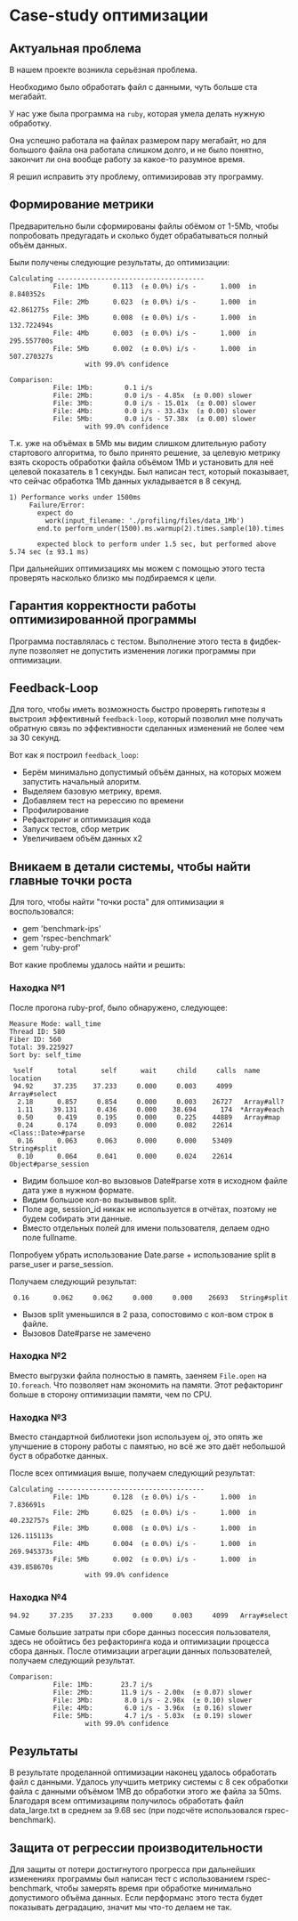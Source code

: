 # Case-study оптимизации

## Актуальная проблема
В нашем проекте возникла серьёзная проблема.

Необходимо было обработать файл с данными, чуть больше ста мегабайт.

У нас уже была программа на `ruby`, которая умела делать нужную обработку.

Она успешно работала на файлах размером пару мегабайт, но для большого файла она работала слишком долго, и не было понятно, закончит ли она вообще работу за какое-то разумное время.

Я решил исправить эту проблему, оптимизировав эту программу.

## Формирование метрики
Предварительно были сформированы файлы обёмом от 1-5Mb, чтобы попробовать предугадать и сколько будет обрабатываться полный объём данных.

Были получены следующие результаты, до оптимизации:

```
Calculating -------------------------------------
           File: 1Mb      0.113  (± 0.0%) i/s -      1.000  in   8.840352s
           File: 2Mb      0.023  (± 0.0%) i/s -      1.000  in  42.861275s
           File: 3Mb      0.008  (± 0.0%) i/s -      1.000  in 132.722494s
           File: 4Mb      0.003  (± 0.0%) i/s -      1.000  in 295.557700s
           File: 5Mb      0.002  (± 0.0%) i/s -      1.000  in 507.270327s
                   with 99.0% confidence

Comparison:
           File: 1Mb:        0.1 i/s
           File: 2Mb:        0.0 i/s - 4.85x  (± 0.00) slower
           File: 3Mb:        0.0 i/s - 15.01x  (± 0.00) slower
           File: 4Mb:        0.0 i/s - 33.43x  (± 0.00) slower
           File: 5Mb:        0.0 i/s - 57.38x  (± 0.00) slower
                   with 99.0% confidence
```

Т.к. уже на объёмах в 5Mb мы видим слишком длительную работу стартового алгоритма, то было принято решение,
за целевую метрику взять скорость обработки файла объёмом 1Mb и установить для неё целевой показатель в 1 секунды.
Был написан тест, который показывает, что сейчас обработка 1Mb данных укладывается в 8 секунд.

```
1) Performance works under 1500ms
     Failure/Error:
       expect do
         work(input_filename: './profiling/files/data_1Mb')
       end.to perform_under(1500).ms.warmup(2).times.sample(10).times

       expected block to perform under 1.5 sec, but performed above 5.74 sec (± 93.1 ms)
```
При дальнейших оптимизациях мы можем с помощью этого теста проверять насколько близко мы подбираемся к цели.

## Гарантия корректности работы оптимизированной программы
Программа поставлялась с тестом. Выполнение этого теста в фидбек-лупе позволяет не допустить изменения логики программы при оптимизации.

## Feedback-Loop
Для того, чтобы иметь возможность быстро проверять гипотезы я выстроил эффективный `feedback-loop`, который позволил мне получать обратную связь по эффективности сделанных изменений не более чем за 30 секунд.

Вот как я построил `feedback_loop`:
- Берём минимально допустимый объём данных, на которых можем запустить начальный алоритм.
- Выделяем базовую метрику, время.
- Добавляем тест на ререссию по времени
- Профилирование
- Рефакторинг и оптимизация кода
- Запуск тестов, сбор метрик
- Увеличиваем объём данных x2

## Вникаем в детали системы, чтобы найти главные точки роста
Для того, чтобы найти "точки роста" для оптимизации я воспользовался:
- gem 'benchmark-ips'
- gem 'rspec-benchmark'
- gem 'ruby-prof'

Вот какие проблемы удалось найти и решить:

### Находка №1

После прогона ruby-prof, было обнаружено, следующее:

```
Measure Mode: wall_time
Thread ID: 580
Fiber ID: 560
Total: 39.225927
Sort by: self_time

 %self      total      self      wait     child     calls  name                           location
 94.92     37.235    37.233     0.000     0.003     4099   Array#select
  2.18      0.857     0.854     0.000     0.003    26727   Array#all?
  1.11     39.131     0.436     0.000    38.694      174  *Array#each
  0.50      0.419     0.195     0.000     0.225    44889   Array#map
  0.24      0.174     0.093     0.000     0.082    22614   <Class::Date>#parse
  0.16      0.063     0.063     0.000     0.000    53409   String#split
  0.10      0.064     0.041     0.000     0.024    22614   Object#parse_session
```
- Видим большое кол-во вызовыов Date#parse хотя в исходном файле дата уже в нужном формате.
- Видим большое кол-во вызывывов split.
- Поле age, session_id никак не используется в отчётах, поэтому не будем собирать эти данные.
- Вместо отдельных полей для имени пользователя, делаем одно поле fullname.

Попробуем убрать использование Date.parse + использование split в parse_user и parse_session.

Получаем следующий результат:

```
 0.16      0.062     0.062     0.000     0.000    26693   String#split
```
- Вызов split уменьшился в 2 раза, сопостовимо с кол-вом строк в файле.
- Вызовов Date#parse не замечено

### Находка №2

Вместо выгрузки файла полностью в память, заеняем `File.open` на `IO.foreach`. Что позволяет нам экономить на памяти.
Этот рефакторинг больше в сторону оптимизации памяти, чем по CPU.

### Находка №3

Вместо стандартной библиотеки json используем oj, это опять же улучшение в сторону работы с памятью, но всё же это даёт небольшой буст в обработке данных.

После всех оптимиация выше, получаем следующий результат:

```
Calculating -------------------------------------
           File: 1Mb      0.128  (± 0.0%) i/s -      1.000  in   7.836691s
           File: 2Mb      0.025  (± 0.0%) i/s -      1.000  in  40.232757s
           File: 3Mb      0.008  (± 0.0%) i/s -      1.000  in 126.115113s
           File: 4Mb      0.004  (± 0.0%) i/s -      1.000  in 269.945373s
           File: 5Mb      0.002  (± 0.0%) i/s -      1.000  in 439.858670s
                   with 99.0% confidence
```
### Находка №4

```
94.92     37.235    37.233     0.000     0.003     4099   Array#select
```
Самые большие затраты при сборе данныз посессия пользователя, здесь не обойтись без рефакторинга кода и оптимизации процесса сбора данных.
После отимизации агрегации данных пользователей, получаем следующий результат.

```
Comparison:
           File: 1Mb:       23.7 i/s
           File: 2Mb:       11.9 i/s - 2.00x  (± 0.07) slower
           File: 3Mb:        8.0 i/s - 2.98x  (± 0.10) slower
           File: 4Mb:        6.0 i/s - 3.96x  (± 0.16) slower
           File: 5Mb:        4.7 i/s - 5.03x  (± 0.19) slower
                   with 99.0% confidence
```

## Результаты
В результате проделанной оптимизации наконец удалось обработать файл с данными.
Удалось улучшить метрику системы с 8 сек обработки файла с данными объёмом 1MB до обработки этого же файла за 50ms.
Благодаря всем оптимизациям получилось обработать файл data_large.txt в среднем за 9.68 sec (при подсчёте использовался rspec-benchmark).

## Защита от регрессии производительности
Для защиты от потери достигнутого прогресса при дальнейших изменениях программы был написан тест с использованием rspec-benchmark, чтобы замерять время при обработке минимально допустимого объёма данных. Если перформанс этого теста будет показывать деградацию, значит мы что-то делаем не так.

